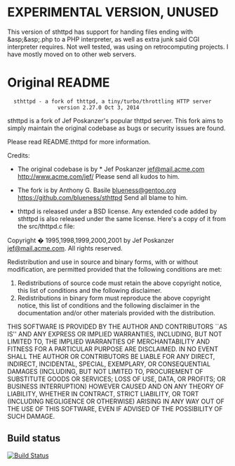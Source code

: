 # EXPERIMENTAL VERSION, UNUSED

This version of sthttpd has support for handing files ending with &asp;&asp;.php to a PHP interpreter, as well as extra junk said CGI interpreter requires.   Not well tested, was using on retrocomputing projects.   I have mostly moved on to other web servers.

# Original README


      sthttpd - a fork of thttpd, a tiny/turbo/throttling HTTP server
                    version 2.27.0 Oct 3, 2014

sthttpd is a fork of Jef Poskanzer's popular thttpd server.  This fork aims to simply maintain the original codebase as bugs or security issues are found.

Please read README.thttpd for more information.

Credits:

* The original codebase is by * Jef Poskanzer <jef@mail.acme.com>  http://www.acme.com/jef/ Please send all kudos to him.

* The fork is by Anthony G. Basile <blueness@gentoo.org> https://github.com/blueness/sthttpd Send all blame to him.

* thttpd is released under a BSD license.  Any extended code added by sthttpd is also released under the same license.  Here's a copy of it from the src/thttpd.c file:


 Copyright � 1995,1998,1999,2000,2001 by Jef Poskanzer <jef@mail.acme.com>.
 All rights reserved.

 Redistribution and use in source and binary forms, with or without
 modification, are permitted provided that the following conditions
 are met:
 1. Redistributions of source code must retain the above copyright
    notice, this list of conditions and the following disclaimer.
 2. Redistributions in binary form must reproduce the above copyright
    notice, this list of conditions and the following disclaimer in the
    documentation and/or other materials provided with the distribution.

 THIS SOFTWARE IS PROVIDED BY THE AUTHOR AND CONTRIBUTORS ``AS IS'' AND
 ANY EXPRESS OR IMPLIED WARRANTIES, INCLUDING, BUT NOT LIMITED TO, THE
 IMPLIED WARRANTIES OF MERCHANTABILITY AND FITNESS FOR A PARTICULAR PURPOSE
 ARE DISCLAIMED.  IN NO EVENT SHALL THE AUTHOR OR CONTRIBUTORS BE LIABLE
 FOR ANY DIRECT, INDIRECT, INCIDENTAL, SPECIAL, EXEMPLARY, OR CONSEQUENTIAL
 DAMAGES (INCLUDING, BUT NOT LIMITED TO, PROCUREMENT OF SUBSTITUTE GOODS
 OR SERVICES; LOSS OF USE, DATA, OR PROFITS; OR BUSINESS INTERRUPTION)
 HOWEVER CAUSED AND ON ANY THEORY OF LIABILITY, WHETHER IN CONTRACT, STRICT
 LIABILITY, OR TORT (INCLUDING NEGLIGENCE OR OTHERWISE) ARISING IN ANY WAY
 OUT OF THE USE OF THIS SOFTWARE, EVEN IF ADVISED OF THE POSSIBILITY OF
 SUCH DAMAGE.

## Build status
[![Build Status](https://travis-ci.org/blueness/sthttpd.svg?branch=master)](https://travis-ci.org/blueness/sthttpd)

